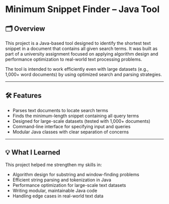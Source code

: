 # Minimum Snippet Finder – Java Tool

## 🗂️ Overview
This project is a Java-based tool designed to identify the shortest text snippet in a document that contains all given search terms. It was built as part of a university assignment focused on applying algorithm design and performance optimization to real-world text processing problems.

The tool is intended to work efficiently even with large datasets (e.g., 1,000+ word documents) by using optimized search and parsing strategies.

---

## 🛠️ Features
- Parses text documents to locate search terms
- Finds the minimum-length snippet containing all query terms
- Designed for large-scale datasets (tested with 1,000+ documents)
- Command-line interface for specifying input and queries
- Modular Java classes with clear separation of concerns

---

## 💡 What I Learned
This project helped me strengthen my skills in:
- Algorithm design for substring and window-finding problems
- Efficient string parsing and tokenization in Java
- Performance optimization for large-scale text datasets
- Writing modular, maintainable Java code
- Handling edge cases in real-world text data
